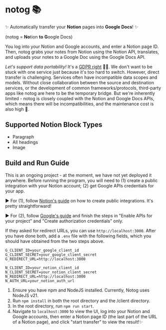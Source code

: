 # notog 📚

✨ Automatically transfer your **Notion** pages into **Google Docs**! ✨

(notog = **No**tion **to** **G**oogle Docs)

You log into your Notion and Google accounts, and enter a Notion page ID. Then, notog grabs your notes from Notion using the Notion API, translates, and uploads your notes to a Google Doc using the Google Docs API.

_Let's support data portability!_ It's a [GDPR right](https://gdpr-info.eu/art-20-gdpr/) 👮‍♀️. We don't want to be stuck with one service just because it's too hard to switch. However, direct transfer is challenging. Services often have incompatible data scopes and models. Without close collaboration between the source and destination services, or the development of common frameworks/protocols, third-party apps like notog are here to be the temporary bridge. But we're inherently limited - notog is closely coupled with the Notion and Google Docs APIs, which means there will be incompatibilities, and the maintenance cost is also high 💸.

## Supported Notion Block Types
* Paragraph
* All headings
* Image

## Build and Run Guide
This is an ongoing project - at the moment, we have not yet deployed it anywhere. Before running the program, you will need to (1) create a public integration with your Notion account; (2) get Google APIs credentials for your app.

▶️ For (1), follow [Notion's guide](https://www.notion.so/help/create-integrations-with-the-notion-api#create-a-public-integration) on how to create public integrations. It's pretty straightforward!

▶️ For (2), follow [Google's guide](https://developers.google.com/identity/protocols/oauth2/web-server#prerequisites) and finish the steps in "Enable APIs for your project" and "Create authorization credentials" only.

If they asked for redirect URLs, you can use `http://localhost:3000`. After you have done both, add a `.env` file with the following fields, which you should have obtained from the two steps above.
```
G_CLIENT_ID=your_google_client_id
G_CLIENT_SECRET=your_google_client_secret
G_REDIRECT_URL=http://localhost:3000

N_CLIENT_ID=your_notion_client_id
N_CLIENT_SECRET=your_notion_client_secret
N_REDIRECT_URL=http://localhost:3000
N_AUTH_URL=your_notion_auth_url
```

1. Ensure you have npm and NodeJS installed. Currently, Notog uses NodeJS v21.
2. Run `npm install` in both the root directory and the /client directory.
3. In the root directory, run `npm run start`.
4. Navigate to `localhost:3000` to view the UI, log into your Notion and Google accounts, then enter a Notion page ID (the last part of the URL of a Notion page), and click "start transfer" to view the result!✨
